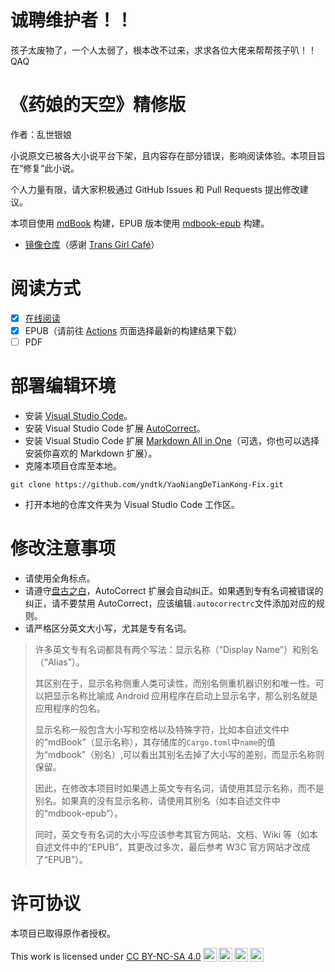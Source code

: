 # 诚聘维护者！！

孩子太废物了，一个人太弱了，根本改不过来，求求各位大佬来帮帮孩子叭！！QAQ

# 《药娘的天空》精修版

作者：乱世银娘

小说原文已被各大小说平台下架，且内容存在部分错误，影响阅读体验。本项目旨在“修复”此小说。

个人力量有限，请大家积极通过 GitHub Issues 和 Pull Requests 提出修改建议。

本项目使用 [mdBook](https://github.com/rust-lang/mdBook) 构建，EPUB 版本使用 [mdbook-epub](https://github.com/Michael-F-Bryan/mdbook-epub) 构建。

- [镜像仓库](https://git.transgirl.cafe/yndtk/YaoNiangDeTianKong-Fix)（感谢 [Trans Girl Café](https://transgirl.cafe/)）

# 阅读方式

- [x] [在线阅读](https://yndtk.github.io/YaoNiangDeTianKong-Fix)
- [x] EPUB（请前往 [Actions](https://github.com/yndtk/YaoNiangDeTianKong-Fix/actions) 页面选择最新的构建结果下载）
- [ ] PDF

# 部署编辑环境

- 安装 [Visual Studio Code](https://code.visualstudio.com)。
- 安装 Visual Studio Code 扩展 [AutoCorrect](https://marketplace.visualstudio.com/items?itemName=huacnlee.autocorrect)。
- 安装 Visual Studio Code 扩展 [Markdown All in One](https://marketplace.visualstudio.com/items?itemName=yzhang.markdown-all-in-one)（可选，你也可以选择安装你喜欢的 Markdown 扩展）。
- 克隆本项目仓库至本地。

```shell
git clone https://github.com/yndtk/YaoNiangDeTianKong-Fix.git
```

- 打开本地的仓库文件夹为 Visual Studio Code 工作区。

# 修改注意事项

- 请使用全角标点。
- 请遵守[盘古之白](https://github.com/vinta/pangu.js)，AutoCorrect 扩展会自动纠正。如果遇到专有名词被错误的纠正，请不要禁用 AutoCorrect，应该编辑`.autocorrectrc`文件添加对应的规则。
- 请严格区分英文大小写，尤其是专有名词。
> 许多英文专有名词都具有两个写法：显示名称（“Display Name”）和别名（“Alias”）。
> 
> 其区别在于，显示名称侧重人类可读性，而别名侧重机器识别和唯一性。可以把显示名称比喻成 Android 应用程序在启动上显示名字，那么别名就是应用程序的包名。
> 
> 显示名称一般包含大小写和空格以及特殊字符，比如本自述文件中的“mdBook”（显示名称），其存储库的`Cargo.toml`中`name`的值为“mdbook”（别名）,可以看出其别名去掉了大小写的差别，而显示名称则保留。
> 
> 因此，在修改本项目时如果遇上英文专有名词，请使用其显示名称，而不是别名。如果真的没有显示名称，请使用其别名（如本自述文件中的“mdbook-epub”）。
> 
> 同时，英文专有名词的大小写应该参考其官方网站、文档、Wiki 等（如本自述文件中的“EPUB”，其更改过多次，最后参考 W3C 官方网站才改成了“EPUB”）。

# 许可协议

本项目已取得原作者授权。

<p xmlns:cc="http://creativecommons.org/ns#" >This work is licensed under <a href="http://creativecommons.org/licenses/by-nc-sa/4.0/?ref=chooser-v1" target="_blank" rel="license noopener noreferrer" style="display:inline-block;">CC BY-NC-SA 4.0<img style="height:22px!important;margin-left:3px;vertical-align:text-bottom;" src="https://mirrors.creativecommons.org/presskit/icons/cc.svg?ref=chooser-v1"><img style="height:22px!important;margin-left:3px;vertical-align:text-bottom;" src="https://mirrors.creativecommons.org/presskit/icons/by.svg?ref=chooser-v1"><img style="height:22px!important;margin-left:3px;vertical-align:text-bottom;" src="https://mirrors.creativecommons.org/presskit/icons/nc.svg?ref=chooser-v1"><img style="height:22px!important;margin-left:3px;vertical-align:text-bottom;" src="https://mirrors.creativecommons.org/presskit/icons/sa.svg?ref=chooser-v1"></a></p>
